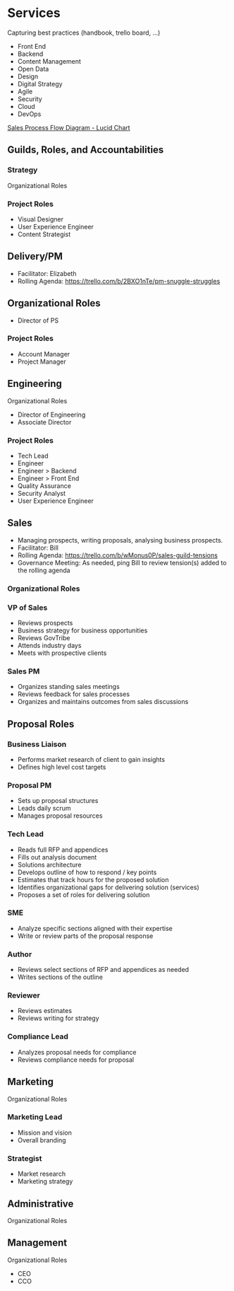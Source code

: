 # Services
Capturing best practices (handbook, trello board, …)
* Front End
* Backend
* Content Management
* Open Data
* Design
* Digital Strategy
* Agile
* Security
* Cloud
* DevOps

[Sales Process Flow Diagram - Lucid Chart](https://www.lucidchart.com/documents/edit/06f806cb-a2ab-4c24-a85d-4d7b95777dfa#)

## Guilds, Roles, and Accountabilities
### Strategy
Organizational Roles

### Project Roles
* Visual Designer
* User Experience Engineer
* Content Strategist

## Delivery/PM
* Facilitator: Elizabeth
* Rolling Agenda: <https://trello.com/b/2BXO1nTe/pm-snuggle-struggles>

## Organizational Roles
* Director of PS

### Project Roles
* Account Manager
* Project Manager

## Engineering
Organizational Roles
* Director of Engineering
* Associate Director

### Project Roles
* Tech Lead
* Engineer
* Engineer > Backend
* Engineer > Front End
* Quality Assurance
* Security Analyst
* User Experience Engineer

## Sales
* Managing prospects, writing proposals, analysing business prospects.
* Facilitator: Bill
* Rolling Agenda: <https://trello.com/b/wMonus0P/sales-guild-tensions>
* Governance Meeting: As needed, ping Bill to review tension(s) added to the rolling agenda

### Organizational Roles
### VP of Sales
* Reviews prospects
* Business strategy for business opportunities
* Reviews GovTribe
* Attends industry days
* Meets with prospective clients

### Sales PM
* Organizes standing sales meetings
* Reviews feedback for sales processes
* Organizes and maintains outcomes from sales discussions

## Proposal Roles
### Business Liaison
* Performs market research of client to gain insights
* Defines high level cost targets

### Proposal PM
* Sets up proposal structures
* Leads daily scrum
* Manages proposal resources

### Tech Lead
* Reads full RFP and appendices
* Fills out analysis document
* Solutions architecture
* Develops outline of how to respond / key points
* Estimates that track hours for the proposed solution
* Identifies organizational gaps for delivering solution (services)
* Proposes a set of roles for delivering solution

### SME
* Analyze specific sections aligned with their expertise
* Write or review parts of the proposal response

### Author
* Reviews select sections of RFP and appendices as needed
* Writes sections of the outline

### Reviewer
* Reviews estimates
* Reviews writing for strategy

### Compliance Lead
* Analyzes proposal needs for compliance
* Reviews compliance needs for proposal

## Marketing
Organizational Roles

### Marketing Lead
* Mission and vision
* Overall branding

### Strategist
* Market research
* Marketing strategy

## Administrative
Organizational Roles

## Management
Organizational Roles
* CEO
* CCO
